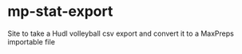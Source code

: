 # mp-stat-export
Site to take a Hudl volleyball csv export and convert it to a MaxPreps importable file
